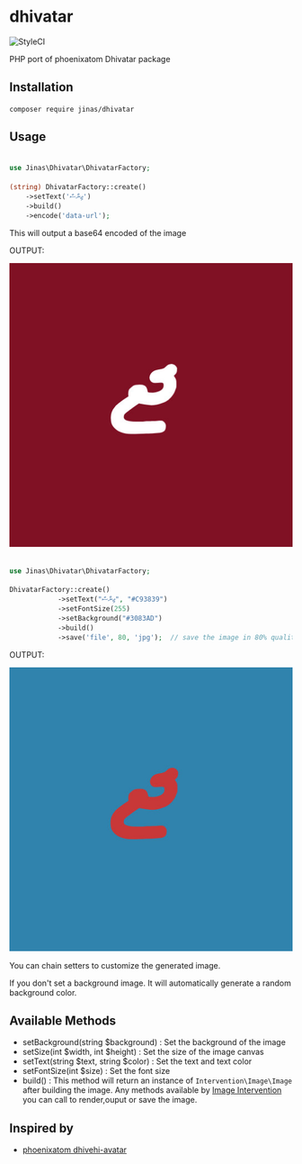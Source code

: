 # dhivatar

![StyleCI](https://github.styleci.io/repos/303485611/shield?branch=master)

PHP port of phoenixatom Dhivatar package

## Installation

```
composer require jinas/dhivatar
```

## Usage

```php

use Jinas\Dhivatar\DhivatarFactory;

(string) DhivatarFactory::create()
    ->setText('ޖިނާސް')
    ->build()
  	->encode('data-url');
```

This will output a base64 encoded of the image

OUTPUT:

![default](examples/default.jpg)

```php

use Jinas\Dhivatar\DhivatarFactory;

DhivatarFactory::create()
            ->setText("ޖިނާސް", "#C93839")
            ->setFontSize(255)
            ->setBackground("#3083AD")
            ->build()
            ->save('file', 80, 'jpg');  // save the image in 80% quality and  jpg format defined by third parameter
```

OUTPUT:

![default](examples/file.jpg)

You can chain setters to customize the generated image.

If you don't set a background image. It will automatically generate a random background color.

## Available Methods

- setBackground(string \$background) : Set the background of the image
- setSize(int $width, int $height) : Set the size of the image canvas
- setText(string $text, string $color) : Set the text and text color
- setFontSize(int \$size) : Set the font size
- build() : This method will return an instance of `Intervention\Image\Image` after building the image. Any methods available by [Image Intervention](http://image.intervention.io/) you can call to render,ouput or save the image.

## Inspired by

- [phoenixatom dhivehi-avatar](https://github.com/phoenixatom/dhivehi-avatar)
